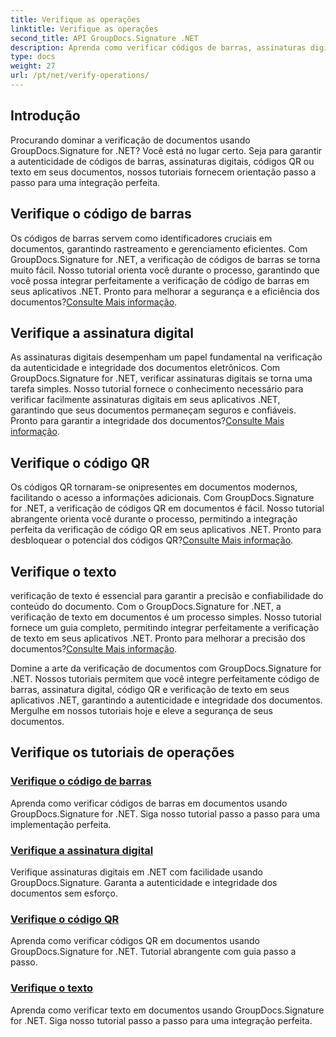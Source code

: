 ```yaml
---
title: Verifique as operações
linktitle: Verifique as operações
second_title: API GroupDocs.Signature .NET
description: Aprenda como verificar códigos de barras, assinaturas digitais, códigos QR e texto em documentos usando GroupDocs.Signature .NET. Tutoriais passo a passo para integração perfeita.
type: docs
weight: 27
url: /pt/net/verify-operations/
---
```

## Introdução

Procurando dominar a verificação de documentos usando GroupDocs.Signature for .NET? Você está no lugar certo. Seja para garantir a autenticidade de códigos de barras, assinaturas digitais, códigos QR ou texto em seus documentos, nossos tutoriais fornecem orientação passo a passo para uma integração perfeita.

## Verifique o código de barras
 Os códigos de barras servem como identificadores cruciais em documentos, garantindo rastreamento e gerenciamento eficientes. Com GroupDocs.Signature for .NET, a verificação de códigos de barras se torna muito fácil. Nosso tutorial orienta você durante o processo, garantindo que você possa integrar perfeitamente a verificação de código de barras em seus aplicativos .NET. Pronto para melhorar a segurança e a eficiência dos documentos?[Consulte Mais informação](./verify-barcode/).

## Verifique a assinatura digital
As assinaturas digitais desempenham um papel fundamental na verificação da autenticidade e integridade dos documentos eletrônicos. Com GroupDocs.Signature for .NET, verificar assinaturas digitais se torna uma tarefa simples. Nosso tutorial fornece o conhecimento necessário para verificar facilmente assinaturas digitais em seus aplicativos .NET, garantindo que seus documentos permaneçam seguros e confiáveis. Pronto para garantir a integridade dos documentos?[Consulte Mais informação](./verify-digital/).

## Verifique o código QR
 Os códigos QR tornaram-se onipresentes em documentos modernos, facilitando o acesso a informações adicionais. Com GroupDocs.Signature for .NET, a verificação de códigos QR em documentos é fácil. Nosso tutorial abrangente orienta você durante o processo, permitindo a integração perfeita da verificação de código QR em seus aplicativos .NET. Pronto para desbloquear o potencial dos códigos QR?[Consulte Mais informação](./verify-qr-code/).

## Verifique o texto
 verificação de texto é essencial para garantir a precisão e confiabilidade do conteúdo do documento. Com o GroupDocs.Signature for .NET, a verificação de texto em documentos é um processo simples. Nosso tutorial fornece um guia completo, permitindo integrar perfeitamente a verificação de texto em seus aplicativos .NET. Pronto para melhorar a precisão dos documentos?[Consulte Mais informação](./verify-text/).

Domine a arte da verificação de documentos com GroupDocs.Signature for .NET. Nossos tutoriais permitem que você integre perfeitamente código de barras, assinatura digital, código QR e verificação de texto em seus aplicativos .NET, garantindo a autenticidade e integridade dos documentos. Mergulhe em nossos tutoriais hoje e eleve a segurança de seus documentos.
## Verifique os tutoriais de operações
### [Verifique o código de barras](./verify-barcode/)
Aprenda como verificar códigos de barras em documentos usando GroupDocs.Signature for .NET. Siga nosso tutorial passo a passo para uma implementação perfeita.
### [Verifique a assinatura digital](./verify-digital/)
Verifique assinaturas digitais em .NET com facilidade usando GroupDocs.Signature. Garanta a autenticidade e integridade dos documentos sem esforço.
### [Verifique o código QR](./verify-qr-code/)
Aprenda como verificar códigos QR em documentos usando GroupDocs.Signature for .NET. Tutorial abrangente com guia passo a passo.
### [Verifique o texto](./verify-text/)
Aprenda como verificar texto em documentos usando GroupDocs.Signature for .NET. Siga nosso tutorial passo a passo para uma integração perfeita.